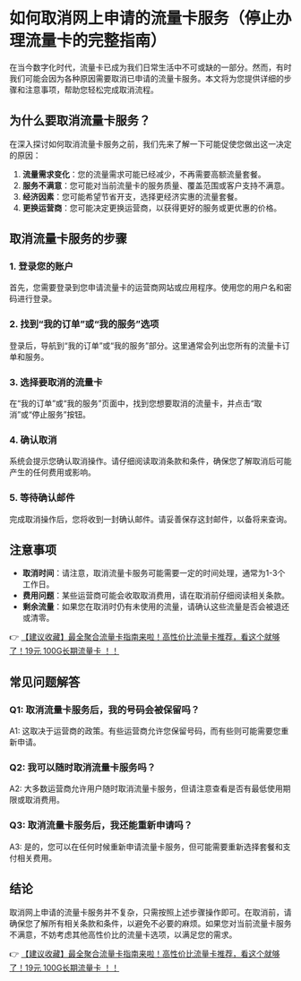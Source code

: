 # 如何取消网上申请的流量卡服务（停止办理流量卡的完整指南）

在当今数字化时代，流量卡已成为我们日常生活中不可或缺的一部分。然而，有时我们可能会因为各种原因需要取消已申请的流量卡服务。本文将为您提供详细的步骤和注意事项，帮助您轻松完成取消流程。

## 为什么要取消流量卡服务？

在深入探讨如何取消流量卡服务之前，我们先来了解一下可能促使您做出这一决定的原因：

1. **流量需求变化**：您的流量需求可能已经减少，不再需要高额流量套餐。
2. **服务不满意**：您可能对当前流量卡的服务质量、覆盖范围或客户支持不满意。
3. **经济因素**：您可能希望节省开支，选择更经济实惠的流量套餐。
4. **更换运营商**：您可能决定更换运营商，以获得更好的服务或更优惠的价格。

## 取消流量卡服务的步骤

### 1. 登录您的账户

首先，您需要登录到您申请流量卡的运营商网站或应用程序。使用您的用户名和密码进行登录。

### 2. 找到“我的订单”或“我的服务”选项

登录后，导航到“我的订单”或“我的服务”部分。这里通常会列出您所有的流量卡订单和服务。

### 3. 选择要取消的流量卡

在“我的订单”或“我的服务”页面中，找到您想要取消的流量卡，并点击“取消”或“停止服务”按钮。

### 4. 确认取消

系统会提示您确认取消操作。请仔细阅读取消条款和条件，确保您了解取消后可能产生的任何费用或影响。

### 5. 等待确认邮件

完成取消操作后，您将收到一封确认邮件。请妥善保存这封邮件，以备将来查询。

## 注意事项

- **取消时间**：请注意，取消流量卡服务可能需要一定的时间处理，通常为1-3个工作日。
- **费用问题**：某些运营商可能会收取取消费用，请在取消前仔细阅读相关条款。
- **剩余流量**：如果您在取消时仍有未使用的流量，请确认这些流量是否会被退还或清零。

👉 [【建议收藏】最全聚合流量卡指南来啦！高性价比流量卡推荐，看这个就够了！19元 100G长期流量卡 ！！](https://bit.ly/Liuliangka)

## 常见问题解答

### Q1: 取消流量卡服务后，我的号码会被保留吗？

A1: 这取决于运营商的政策。有些运营商允许您保留号码，而有些则可能需要您重新申请。

### Q2: 我可以随时取消流量卡服务吗？

A2: 大多数运营商允许用户随时取消流量卡服务，但请注意查看是否有最低使用期限或取消费用。

### Q3: 取消流量卡服务后，我还能重新申请吗？

A3: 是的，您可以在任何时候重新申请流量卡服务，但可能需要重新选择套餐和支付相关费用。

## 结论

取消网上申请的流量卡服务并不复杂，只需按照上述步骤操作即可。在取消前，请确保您了解所有相关条款和条件，以避免不必要的麻烦。如果您对当前流量卡服务不满意，不妨考虑其他高性价比的流量卡选项，以满足您的需求。

👉 [【建议收藏】最全聚合流量卡指南来啦！高性价比流量卡推荐，看这个就够了！19元 100G长期流量卡 ！！](https://bit.ly/Liuliangka)